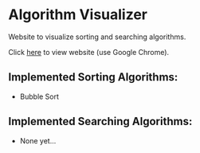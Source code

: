 # Algorithm Visualizer
Website to visualize sorting and searching algorithms.

Click [here](https://www.google.com) to view website (use Google Chrome).

## Implemented Sorting Algorithms:
- Bubble Sort

## Implemented Searching Algorithms:
- None yet...
